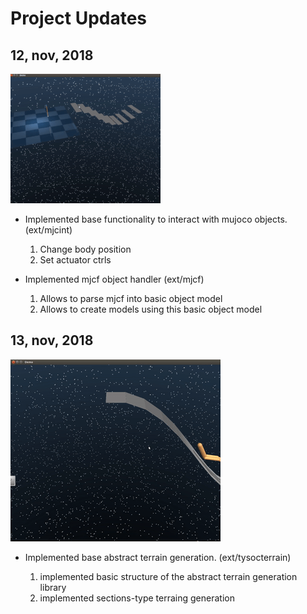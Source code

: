 
# Project Updates

## 12, nov, 2018

![terrain-progress-1](../_imgs/gif_terrain_progress_1.gif)

* Implemented base functionality to interact with mujoco objects. (ext/mjcint)

    1. Change body position
    2. Set actuator ctrls

* Implemented mjcf object handler (ext/mjcf)

    1. Allows to parse mjcf into basic object model
    2. Allows to create models using this basic object model

## 13, nov, 2018

![terrain-progress-2](../_imgs/gif_terrain_progress_2.gif)

* Implemented base abstract terrain generation. (ext/tysocterrain)

    1. implemented basic structure of the abstract terrain generation library
    2. implemented sections-type terraing generation